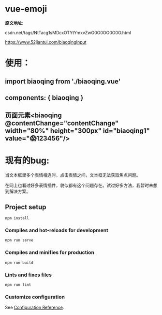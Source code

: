 # vue-emoji

**原文地址:**

csdn.net/tags/NtTacg1sMDcxOTYtYmxvZwO0O0OO0O0O.html

 https://www.52jiantui.com/biaoqingInput

# 使用：

## import biaoqing from './biaoqing.vue'

## components: { biaoqing }

## 页面元素<biaoqing @contentChange="contentChange" width="80%" height="300px" id="biaoqing1" value="😱123456"/>

# 现有的bug:

当文本框里多个表情相连时，点击表情之间，文本框无法获取焦点问题。

在网上也看过好多表情插件，貌似都有这个问题存在。试过好多方法，我暂时未想到解决方案。

## Project setup
```
npm install
```

### Compiles and hot-reloads for development
```
npm run serve
```

### Compiles and minifies for production
```
npm run build
```

### Lints and fixes files
```
npm run lint
```

### Customize configuration
See [Configuration Reference](https://cli.vuejs.org/config/).





